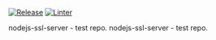 [![Release](https://github.com/JacekZubielik/nodejs-ssl-server/actions/workflows/release.yml/badge.svg)](https://github.com/JacekZubielik/nodejs-ssl-server/actions/workflows/release.yml) [![Linter](https://github.com/JacekZubielik/nodejs-ssl-server/actions/workflows/lint.yml/badge.svg)](https://github.com/JacekZubielik/nodejs-ssl-server/actions/workflows/lint.yml)

nodejs-ssl-server - test repo.
nodejs-ssl-server - test repo.